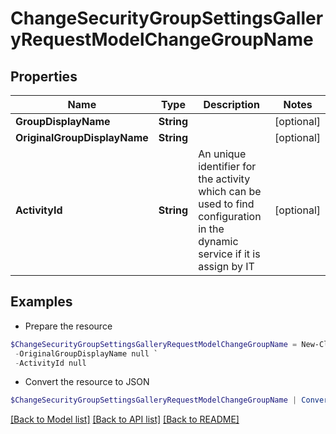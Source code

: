 # ChangeSecurityGroupSettingsGalleryRequestModelChangeGroupName
## Properties

Name | Type | Description | Notes
------------ | ------------- | ------------- | -------------
**GroupDisplayName** | **String** |  | [optional] 
**OriginalGroupDisplayName** | **String** |  | [optional] 
**ActivityId** | **String** | An unique identifier for the activity which can be used to find configuration in the dynamic service if it is assign by IT | [optional] 

## Examples

- Prepare the resource
```powershell
$ChangeSecurityGroupSettingsGalleryRequestModelChangeGroupName = New-Cloud.Governance.ClientChangeSecurityGroupSettingsGalleryRequestModelChangeGroupName  -GroupDisplayName null `
 -OriginalGroupDisplayName null `
 -ActivityId null
```

- Convert the resource to JSON
```powershell
$ChangeSecurityGroupSettingsGalleryRequestModelChangeGroupName | ConvertTo-JSON
```

[[Back to Model list]](../README.md#documentation-for-models) [[Back to API list]](../README.md#documentation-for-api-endpoints) [[Back to README]](../README.md)

